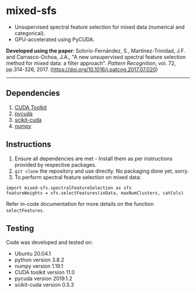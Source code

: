 # mixed-sfs

- Unsupervised spectral feature selection for mixed data (numerical and categorical). 
- GPU-accelerated using PyCUDA. 

**Developed using the paper**: Solorio-Fernández, S., Martínez-Trinidad, J.F. and Carrasco-Ochoa, J.A., "A new unsupervised spectral feature selection method for mixed data: a filter approach". *Pattern Recognition*, vol. 72, pp.314-326, 2017. (https://doi.org/10.1016/j.patcog.2017.07.020)

---

## Dependencies

1. [CUDA Toolkit](https://developer.nvidia.com/cuda-downloads)
2. [pycuda](https://pypi.org/project/pycuda/)
3. [scikit-cuda](https://pypi.org/project/scikit-cuda/)
4. [numpy](https://numpy.org/)

## Instructions

1. Ensure all dependencies are met - Install them as per instructions provided by respective packages.
2. `git clone` the repository and use directly. No packaging done yet, sorry.
3. To perform spectral feature selection on mixed data:

```
import mixed-sfs.spectralFeatureSelection as sfs
featureWeights = sfs.selectFeatures(inData, maxNumClusters, catCols)
```

Refer in-code documentation for more details on the function `selectFeatures`. 

## Testing

Code was developed and tested on:
- Ubuntu 20.04.1
- python version 3.8.2
- numpy version 1.19.1
- CUDA toolkit version 11.0
- pycuda version 2019.1.2
- scikit-cuda version 0.5.3
